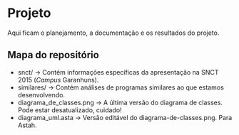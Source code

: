 # Projeto

Aqui ficam o planejamento, a documentação e os resultados do projeto.

## Mapa do repositório

* snct/ -> Contém informações específicas da apresentação na SNCT 2015 (*Campus* Garanhuns).
* similares/ -> Contém análises de programas similares ao que estamos desenvolvendo.
* diagrama_de_classes.png -> A última versão do diagrama de classes. Pode estar desatualizado, cuidado!
* diagrama_uml.asta -> Versão editável do diagrama-de-classes.png. Para Astah.
